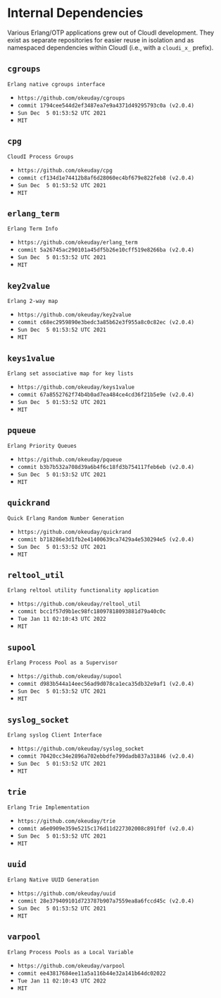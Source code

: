 Internal Dependencies
=====================

Various Erlang/OTP applications grew out of CloudI development.
They exist as separate repositories for easier reuse in isolation and
as namespaced dependencies within CloudI (i.e., with a `cloudi_x_` prefix).

`cgroups`
---------
`Erlang native cgroups interface`

- `https://github.com/okeuday/cgroups`
- `commit 1794cee544d2ef3487ea7e9a4371d49295793c0a (v2.0.4)`
- `Sun Dec  5 01:53:52 UTC 2021`
- `MIT`

`cpg`
-----
`CloudI Process Groups`

- `https://github.com/okeuday/cpg`
- `commit cf134d1e74412b8af6d28060ec4bf679e822feb8 (v2.0.4)`
- `Sun Dec  5 01:53:52 UTC 2021`
- `MIT`

`erlang_term`
-------------
`Erlang Term Info`

- `https://github.com/okeuday/erlang_term`
- `commit 5a26745ac290101a45df5b26e10cff519e8266ba (v2.0.4)`
- `Sun Dec  5 01:53:52 UTC 2021`
- `MIT`

`key2value`
-----------
`Erlang 2-way map`

- `https://github.com/okeuday/key2value`
- `commit c68ec2959890e3bedc3a85b62e3f955a8c0c82ec (v2.0.4)`
- `Sun Dec  5 01:53:52 UTC 2021`
- `MIT`

`keys1value`
------------
`Erlang set associative map for key lists`

- `https://github.com/okeuday/keys1value`
- `commit 67a8552762f74b4b0ad7ea484ce4cd36f21b5e9e (v2.0.4)`
- `Sun Dec  5 01:53:52 UTC 2021`
- `MIT`

`pqueue`
--------
`Erlang Priority Queues`

- `https://github.com/okeuday/pqueue`
- `commit b3b7b532a708d39a6b4f6c18fd3b754117feb6eb (v2.0.4)`
- `Sun Dec  5 01:53:52 UTC 2021`
- `MIT`

`quickrand`
-----------
`Quick Erlang Random Number Generation`

- `https://github.com/okeuday/quickrand`
- `commit b718286e3d1fb2e41400639ca7429a4e530294e5 (v2.0.4)`
- `Sun Dec  5 01:53:52 UTC 2021`
- `MIT`

`reltool_util`
--------------
`Erlang reltool utility functionality application`

- `https://github.com/okeuday/reltool_util`
- `commit bcc1f57d9b1ec98fc18097818093881d79a40c0c`
- `Tue Jan 11 02:10:43 UTC 2022`
- `MIT`

`supool`
--------
`Erlang Process Pool as a Supervisor`

- `https://github.com/okeuday/supool`
- `commit d983b544a14eec56ad9d078ca1eca35db32e9af1 (v2.0.4)`
- `Sun Dec  5 01:53:52 UTC 2021`
- `MIT`

`syslog_socket`
---------------
`Erlang syslog Client Interface`

- `https://github.com/okeuday/syslog_socket`
- `commit 70420cc34e2896a702ebbdfe799dadb837a31846 (v2.0.4)`
- `Sun Dec  5 01:53:52 UTC 2021`
- `MIT`

`trie`
------
`Erlang Trie Implementation`

- `https://github.com/okeuday/trie`
- `commit a6e0909e359e5215c176d11d227302008c891f0f (v2.0.4)`
- `Sun Dec  5 01:53:52 UTC 2021`
- `MIT`

`uuid`
------
`Erlang Native UUID Generation`

- `https://github.com/okeuday/uuid`
- `commit 28e379409101d723787b907a7559ea8a6fccd45c (v2.0.4)`
- `Sun Dec  5 01:53:52 UTC 2021`
- `MIT`

`varpool`
---------
`Erlang Process Pools as a Local Variable`

- `https://github.com/okeuday/varpool`
- `commit ee43817684ee11a5a116b44e32a141b64dc02022`
- `Tue Jan 11 02:10:43 UTC 2022`
- `MIT`

